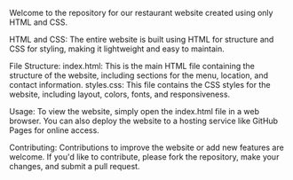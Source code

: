 Welcome to the repository for our restaurant website created using only HTML and CSS. 

HTML and CSS: The entire website is built using HTML for structure and CSS for styling, making it lightweight and easy to maintain.

File Structure:
index.html: This is the main HTML file containing the structure of the website, including sections for the menu, location, and contact information.
styles.css: This file contains the CSS styles for the website, including layout, colors, fonts, and responsiveness.

Usage:
To view the website, simply open the index.html file in a web browser. You can also deploy the website to a hosting service like GitHub Pages for online access.

Contributing:
Contributions to improve the website or add new features are welcome. If you'd like to contribute, please fork the repository, make your changes, and submit a pull request.
